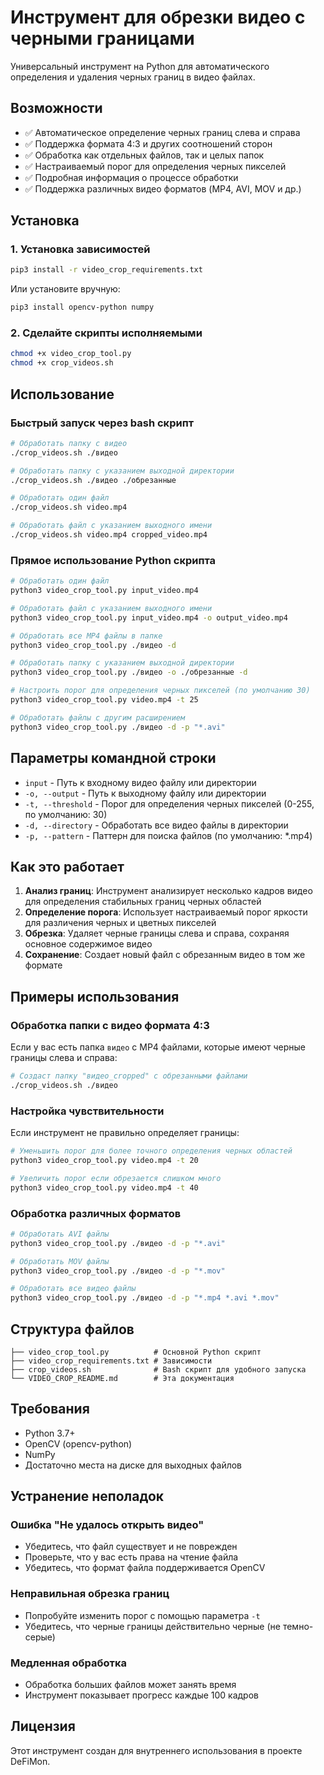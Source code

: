 # Инструмент для обрезки видео с черными границами

Универсальный инструмент на Python для автоматического определения и удаления черных границ в видео файлах.

## Возможности

- ✅ Автоматическое определение черных границ слева и справа
- ✅ Поддержка формата 4:3 и других соотношений сторон
- ✅ Обработка как отдельных файлов, так и целых папок
- ✅ Настраиваемый порог для определения черных пикселей
- ✅ Подробная информация о процессе обработки
- ✅ Поддержка различных видео форматов (MP4, AVI, MOV и др.)

## Установка

### 1. Установка зависимостей

```bash
pip3 install -r video_crop_requirements.txt
```

Или установите вручную:

```bash
pip3 install opencv-python numpy
```

### 2. Сделайте скрипты исполняемыми

```bash
chmod +x video_crop_tool.py
chmod +x crop_videos.sh
```

## Использование

### Быстрый запуск через bash скрипт

```bash
# Обработать папку с видео
./crop_videos.sh ./видео

# Обработать папку с указанием выходной директории
./crop_videos.sh ./видео ./обрезанные

# Обработать один файл
./crop_videos.sh video.mp4

# Обработать файл с указанием выходного имени
./crop_videos.sh video.mp4 cropped_video.mp4
```

### Прямое использование Python скрипта

```bash
# Обработать один файл
python3 video_crop_tool.py input_video.mp4

# Обработать файл с указанием выходного имени
python3 video_crop_tool.py input_video.mp4 -o output_video.mp4

# Обработать все MP4 файлы в папке
python3 video_crop_tool.py ./видео -d

# Обработать папку с указанием выходной директории
python3 video_crop_tool.py ./видео -o ./обрезанные -d

# Настроить порог для определения черных пикселей (по умолчанию 30)
python3 video_crop_tool.py video.mp4 -t 25

# Обработать файлы с другим расширением
python3 video_crop_tool.py ./видео -d -p "*.avi"
```

## Параметры командной строки

- `input` - Путь к входному видео файлу или директории
- `-o, --output` - Путь к выходному файлу или директории
- `-t, --threshold` - Порог для определения черных пикселей (0-255, по умолчанию: 30)
- `-d, --directory` - Обработать все видео файлы в директории
- `-p, --pattern` - Паттерн для поиска файлов (по умолчанию: *.mp4)

## Как это работает

1. **Анализ границ**: Инструмент анализирует несколько кадров видео для определения стабильных границ черных областей
2. **Определение порога**: Использует настраиваемый порог яркости для различения черных и цветных пикселей
3. **Обрезка**: Удаляет черные границы слева и справа, сохраняя основное содержимое видео
4. **Сохранение**: Создает новый файл с обрезанным видео в том же формате

## Примеры использования

### Обработка папки с видео формата 4:3

Если у вас есть папка `видео` с MP4 файлами, которые имеют черные границы слева и справа:

```bash
# Создаст папку "видео_cropped" с обрезанными файлами
./crop_videos.sh ./видео
```

### Настройка чувствительности

Если инструмент не правильно определяет границы:

```bash
# Уменьшить порог для более точного определения черных областей
python3 video_crop_tool.py video.mp4 -t 20

# Увеличить порог если обрезается слишком много
python3 video_crop_tool.py video.mp4 -t 40
```

### Обработка различных форматов

```bash
# Обработать AVI файлы
python3 video_crop_tool.py ./видео -d -p "*.avi"

# Обработать MOV файлы
python3 video_crop_tool.py ./видео -d -p "*.mov"

# Обработать все видео файлы
python3 video_crop_tool.py ./видео -d -p "*.mp4 *.avi *.mov"
```

## Структура файлов

```
├── video_crop_tool.py          # Основной Python скрипт
├── video_crop_requirements.txt # Зависимости
├── crop_videos.sh              # Bash скрипт для удобного запуска
└── VIDEO_CROP_README.md        # Эта документация
```

## Требования

- Python 3.7+
- OpenCV (opencv-python)
- NumPy
- Достаточно места на диске для выходных файлов

## Устранение неполадок

### Ошибка "Не удалось открыть видео"
- Убедитесь, что файл существует и не поврежден
- Проверьте, что у вас есть права на чтение файла
- Убедитесь, что формат файла поддерживается OpenCV

### Неправильная обрезка границ
- Попробуйте изменить порог с помощью параметра `-t`
- Убедитесь, что черные границы действительно черные (не темно-серые)

### Медленная обработка
- Обработка больших файлов может занять время
- Инструмент показывает прогресс каждые 100 кадров

## Лицензия

Этот инструмент создан для внутреннего использования в проекте DeFiMon.
